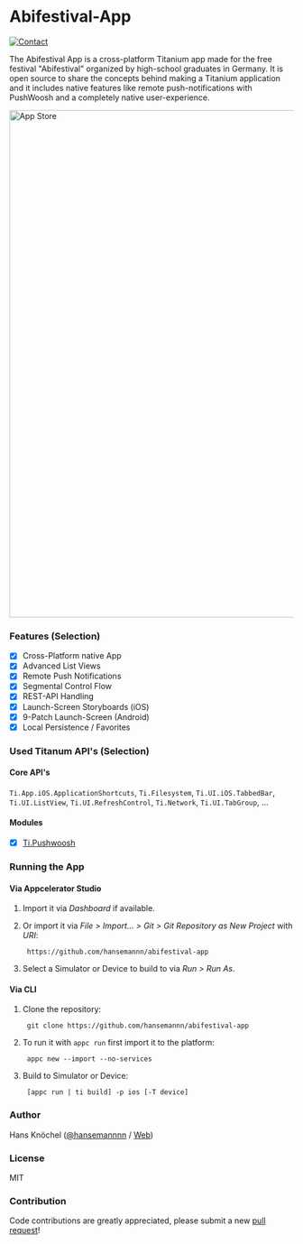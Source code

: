# Abifestival-App

[![Contact](http://hans-knoechel.de/shields/shield-twitter.svg)](http://twitter.com/hansemannnn)

The Abifestival App is a cross-platform Titanium app made for the free festival "Abifestival" organized 
by high-school graduates in Germany. It is open source to share the concepts behind making a Titanium 
application and it includes native features like remote push-notifications with PushWoosh and a 
completely native user-experience.

<img alt="App Store" src="https://abload.de/img/af6spxy.png" width="900" />

### Features (Selection)

- [x] Cross-Platform native App
- [x] Advanced List Views
- [x] Remote Push Notifications
- [x] Segmental Control Flow
- [x] REST-API Handling
- [x] Launch-Screen Storyboards (iOS)
- [x] 9-Patch Launch-Screen (Android)
- [x] Local Persistence / Favorites

### Used Titanum API's (Selection)

#### Core API's
`Ti.App.iOS.ApplicationShortcuts`,  `Ti.Filesystem`, `Ti.UI.iOS.TabbedBar`, `Ti.UI.ListView`, 
`Ti.UI.RefreshControl`, `Ti.Network`, `Ti.UI.TabGroup`, ...

#### Modules
- [x] [Ti.Pushwoosh](https://github.com/Pushwoosh/pushwoosh-appcelerator-titanium)

### Running the App

#### Via Appcelerator Studio

1. Import it via *Dashboard* if available.
2. Or import it via *File > Import... > Git > Git Repository as New Project* with *URI*:

		https://github.com/hansemannn/abifestival-app

3. Select a Simulator or Device to build to via *Run > Run As*.

#### Via CLI

1. Clone the repository:

		git clone https://github.com/hansemannn/abifestival-app

2. To run it with `appc run` first import it to the platform:

		appc new --import --no-services

3. Build to Simulator or Device:

		[appc run | ti build] -p ios [-T device]

### Author

Hans Knöchel ([@hansemannnn](https://twitter.com/hansemannnn) / [Web](http://hans-knoechel.de))

### License 

MIT

### Contribution

Code contributions are greatly appreciated, please submit a new [pull request](https://github.com/hansemannn/abifestival-app/pull/new/master)!
